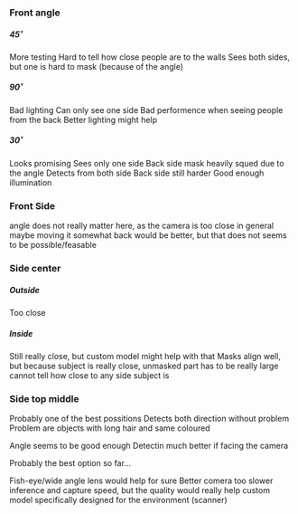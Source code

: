 ### Front angle
##### 45˚
More testing
Hard to tell how close people are to the walls
Sees both sides, but one is hard to mask (because of the angle)
##### 90˚
Bad lighting
Can only see one side
Bad performence when seeing people from the back
    Better lighting might help

##### 30˚
Looks promising
Sees only one side
Back side mask heavily squed due to the angle
Detects from both side
    Back side still harder
Good enough illumination

### Front Side
angle does not really matter here, as the camera is too close in general
maybe moving it somewhat back would be better, but that does not seems to be possible/feasable

### Side center
##### Outside
Too close
##### Inside
Still really close, but custom model might help with that
Masks align well, but because subject is really close, unmasked part has to be really large
cannot tell how close to any side subject is


### Side top middle
Probably one of the best possitions
Detects both direction without problem
Problem are objects with long hair and same coloured

Angle seems to be good enough
Detectin much better if facing the camera

Probably the best option so far...

Fish-eye/wide angle lens would help for sure
Better comera too
    slower inference and capture speed, but the quality would really help
custom model specifically designed for the environment (scanner)
